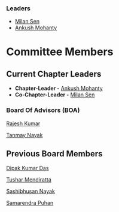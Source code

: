 ### Leaders

* [Milan Sen](mailto:milan.sen@owasp.org)
* [Ankush Mohanty](mailto:ankush.mohanty@owasp.org)


# **Committee Members**

## Current Chapter Leaders

  - <b>Chapter-Leader -</b> [Ankush
    Mohanty](mailto:ankush.mohanty2011@gmail.com)
  - <b>Co-Chapter-Leader -</b> [Milan
    Sen](mailto:sen.milan@gmail.com)


### **<b>Board Of Advisors (BOA) </b>**

[Rajesh Kumar](mailto:rajeshvuham@gmail.com)

[Tanmay Nayak](mailto:tanmayn36@gmail.com)

## Previous Board Members

[Dipak Kumar Das](mailto:deepakdas288@gmail.com)

[Tushar Mendiratta](mailto:tusharnba007@gmail.com)

[Sashibhusan Nayak](mailto:subham2013ctc@gmail.com)

[Samarendra Puhan](mailto:puhan1@rediffmail.com)
